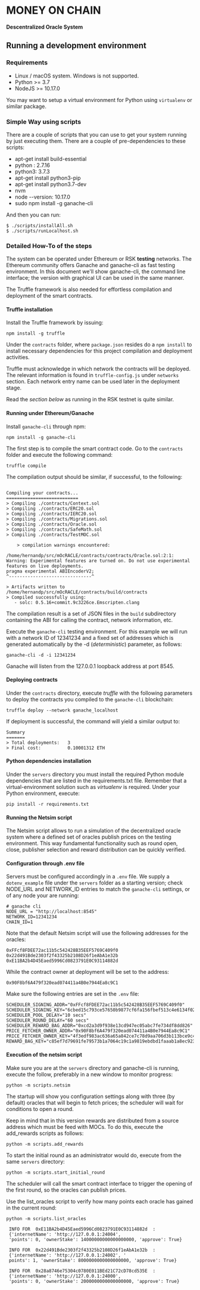 # MONEY ON CHAIN

**Descentralized Oracle System**

## Running a development environment

### Requirements

* Linux / macOS system.  Windows is not supported.
* Python >= 3.7 
* NodeJS >= 10.17.0

You may want to setup a virtual environment for Python using `virtualenv` or similar package.

### Simple Way using scripts

There are a couple of scripts that you can use to get your system running by just executing them. There are a couple of pre-dependencies to these scripts:

* apt-get install build-essential
* python : 2.7.16
* python3: 3.7.3
* apt-get install python3-pip
* apt-get install python3.7-dev
* nvm
* node --version: 10.17.0
* sudo npm install -g ganache-cli

And then you can run:

```
$ ./scripts/installAll.sh
$ ./scripts/runLocalhost.sh
```

### Detailed How-To of the steps

The system can be operated under Ethereum or RSK **testing** networks. The Ethereum community offers Ganache and ganache-cli as fast testing environment. In this document we'll show ganache-cli, the command line interface;  the version with graphical UI can be used in the same manner.

The Truffle framework is also needed for effortless compilation and deployment of the smart contracts.

#### Truffle installation

Install the Truffle framework by issuing:

```
npm install -g truffle
```

Under the `contracts` folder, where `package.json` resides do a `npm install` to install necessary dependencies for this project compilation and deployment activities.

Truffle must acknowledge in which network the contracts will be deployed. The relevant information is found in `truffle-config.js` under `networks` section. Each network entry name can be used later in the deployment stage.

Read the *section below* as running in the RSK testnet is quite similar.

#### Running under Ethereum/Ganache

Install `ganache-cli` through npm:

```
npm install -g ganache-cli
```

The first step is to compile the smart contract code. Go to the `contracts` folder and execute the following command:

```
truffle compile
```

The compilation output should be similar, if successful, to the following:

```

Compiling your contracts...
===========================
> Compiling ./contracts/Context.sol
> Compiling ./contracts/ERC20.sol
> Compiling ./contracts/IERC20.sol
> Compiling ./contracts/Migrations.sol 
> Compiling ./contracts/Oracle.sol
> Compiling ./contracts/SafeMath.sol
> Compiling ./contracts/TestMOC.sol

    > compilation warnings encountered:

/home/hernandp/src/mOcRACLE/contracts/contracts/Oracle.sol:2:1: Warning: Experimental features are turned on. Do not use experimental features on live deployments.
pragma experimental ABIEncoderV2;
^-------------------------------^

> Artifacts written to /home/hernandp/src/mOcRACLE/contracts/build/contracts
> Compiled successfully using:
   - solc: 0.5.16+commit.9c3226ce.Emscripten.clang

```

The compilation result is a set of JSON files in the `build` subdirectory containing the ABI for calling the contract, network information, etc. 

Execute the `ganache-cli` testing environment. For this example we will run with a network ID of 12341234 and a fixed set of addresses which is generated automatically by the -d (_deterministic_) parameter, as follows:

```
ganache-cli -d -i 12341234
```

Ganache will listen from the 127.0.0.1 loopback address at port 8545.

#### Deploying contracts

Under the `contracts` directory, execute _truffle_ with the following parameters to deploy the contracts you compiled to the `ganache-cli` blockchain:

```
truffle deploy --network ganache_localhost
```

If deployment is successful, the command will yield a similar output to:

```
Summary
=======
> Total deployments:   3
> Final cost:          0.10001312 ETH

```

#### Python dependencies installation

Under the `servers` directory you must install the required Python module dependencies that are listed in the requirements.txt file. Remember that a virtual-environment solution such as _virtualenv_ is required. Under your Python environment, execute:

```
pip install -r requirements.txt
``` 


#### Running the Netsim script

The Netsim script allows to run a simulation of the decentralized oracle system where a defined set of oracles publish prices on the testing environment. This way fundamental functionality such as round open, close, publisher selection and reward distribution can be quickly verified.

#### Configuration through .env file

Servers must be configured accordingly in a `.env` file. We supply a `dotenv_example` file under the `servers` folder as a starting version; check NODE_URL and NETWORK_ID entries to match the `ganache-cli` settings, or of any node your are running:

```
# ganache cli
NODE_URL = "http://localhost:8545"
NETWORK_ID=12341234
CHAIN_ID=1
```

Note that the default Netsim script will use the following addresses for the oracles:

```
0xFFcf8FDEE72ac11b5c542428B35EEF5769C409f0
0x22d491Bde2303f2f43325b2108D26f1eAbA1e32b
0xE11BA2b4D45Eaed5996Cd0823791E0C93114882d
```

While the contract owner at deployment will be set to the address: 

```
0x90F8bf6A479f320ead074411a4B0e7944Ea8c9C1
```

Make sure the following entries are set in the `.env` file:

```
SCHEDULER_SIGNING_ADDR="0xFFcf8FDEE72ac11b5c542428B35EEF5769C409f0"
SCHEDULER_SIGNING_KEY="6cbed15c793ce57650b9877cf6fa156fbef513c4e6134f022a85b1ffdd59b2a1"
SCHEDULER_POOL_DELAY="10 secs"
SCHEDULER_ROUND_DELAY="60 secs"
SCHEDULER_REWARD_BAG_ADDR="0xcd2a3d9f938e13cd947ec05abc7fe734df8dd826"
PRICE_FETCHER_OWNER_ADDR="0x90F8bf6A479f320ead074411a4B0e7944Ea8c9C1"
PRICE_FETCHER_OWNER_KEY="4f3edf983ac636a65a842ce7c78d9aa706d3b113bce9c46f30d7d21715b23b1d"
REWARD_BAG_KEY="c85ef7d79691fe79573b1a7064c19c1a9819ebdbd1faaab1a8ec92344438aaf4"
``` 

#### Execution of the netsim script

Make sure you are at the `servers` directory and ganache-cli is running, execute the follow, preferably in a new window to monitor progress:

```
python -m scripts.netsim
```

The startup will show you configuration settings along with three (by default) oracles that will begin to fetch prices; the scheduler will wait for conditions to open a round. 

Keep in mind that in this version rewards are distributed from a source address which must be feed with MOCs. To do this, execute the add_rewards scripts as follows:

```
python -m scripts.add_rewards
```

To start the initial round as an administrator would do, execute from the same `servers` directory:

```
python -m scripts.start_initial_round
```

The scheduler will call the smart contract interface to trigger the opening of the first round, so the oracles can publish prices.

Use the list_oracles script to verify how many points each oracle has gained in the current round:

```
python -m scripts.list_oracles

 INFO FOR  0xE11BA2b4D45Eaed5996Cd0823791E0C93114882d  : 
 {'internetName': 'http://127.0.0.1:24004', 
 'points': 0, 'ownerStake': 14000000000000000000, 'approve': True}
 
 INFO FOR  0x22d491Bde2303f2f43325b2108D26f1eAbA1e32b  :  
 {'internetName': 'http://127.0.0.1:24002', '
 points': 1, 'ownerStake': 8000000000000000000, 'approve': True}
 
 INFO FOR  0x28a8746e75304c0780E011BEd21C72cD78cd535E  :  
 {'internetName': 'http://127.0.0.1:24000', 
 'points': 0, 'ownerStake': 2000000000000000000, 'approve': True}
``` 
